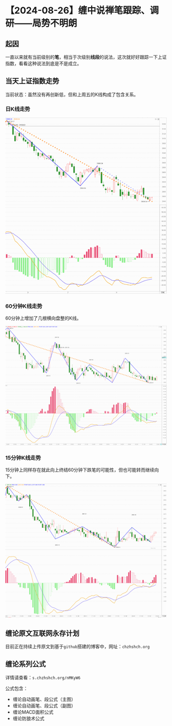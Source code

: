 # 【2024-08-26】缠中说禅笔跟踪、调研——局势不明朗 
## 起因

一直以来就有当前级别的**笔**，相当于次级别**线段**的说法，这次就好好跟踪一下上证指数，看看这种说法到底是不是成立。



## 当天上证指数走势

当前状态：虽然没有再创新低，但和上周五的K线构成了包含关系。



### 日K线走势

![](day\20240826.png)





### 60分钟K线走势

60分钟上增加了几根横向盘整的K线。

![](min60\20240826.png)





### 15分钟K线走势

15分钟上同样存在就此向上终结60分钟下跌笔的可能性，但也可能转而继续向下。



![](min15\20240826.png)





## 缠论原文互联网永存计划

目前正在持续上传原文到基于`github`搭建的博客中，网址：`chzhshch.org`



## 缠论系列公式

详情请查看：`s.chzhshch.org/nMKyW6`



公式包含：

- 缠论自动画笔、段公式（主图）
- 缠论自动画笔、段公式（副图）
- 缠论MACD面积公式
- 缠论防狼术公式

